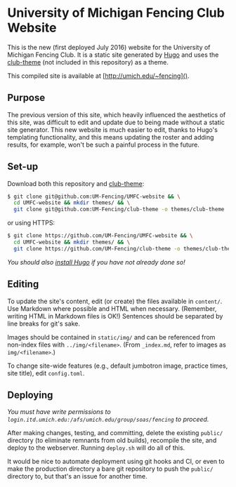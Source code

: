# University of Michigan Fencing Club Website

This is the new (first deployed July 2016) website for the University of Michigan Fencing Club.
It is a static site generated by [Hugo][hugo] and uses the [club-theme][club-theme] (not included in this repository) as a theme.

This compiled site is available at [http://umich.edu/~fencing]().

## Purpose
The previous version of this site, which heavily influenced the aesthetics of this site, was difficult to edit and update due to being made without a static site generator.
This new website is much easier to edit, thanks to Hugo's templating functionality, and this means updating the roster and adding results, for example, won't be such a painful process in the future.

## Set-up
Download both this repository and [club-theme][club-theme]:
```bash
$ git clone git@github.com:UM-Fencing/UMFC-website && \
  cd UMFC-website && mkdir themes/ && \
  git clone git@github.com:UM-Fencing/club-theme -o themes/club-theme
```
or using HTTPS:
```bash
$ git clone https://github.com/UM-Fencing/UMFC-website && \
  cd UMFC-website && mkdir themes/ && \
  git clone https://github.com/UM-Fencing/club-theme -o themes/club-theme
```

*You should also [install Hugo][hugo install] if you have not already done so!*

## Editing
To update the site's content, edit (or create) the files available in `content/`.
Use Markdown where possible and HTML when necessary.
(Remember, writing HTML in Markdown files is OK!)
Sentences should be separated by line breaks for git's sake.

Images should be contained in `static/img/` and can be referenced from non-index files with `../img/<filename>`.
(From `_index.md`, refer to images as `img/<filename>`.)

To change site-wide features (e.g., default jumbotron image, practice times, site title), edit `config.toml`.

## Deploying
*You must have write permissions to `login.itd.umich.edu:/afs/umich.edu/group/soas/fencing` to proceed.*

After making changes, testing, and committing, delete the existing `public/` directory (to eliminate remnants from old builds), recompile the site, and deploy to the webserver.
Running `deploy.sh` will do all of this.

It would be nice to automate deployment using git hooks and CI, or even to make the production directory a bare git repository to push the `public/` directory to, but that's an issue for another time.


[hugo]: https://gohugo.io/
[club-theme]: https://github.com/UM-Fencing/club-theme/ "UM-Fencing/club-theme"
[hugo install]: https://gohugo.io/overview/installing/
